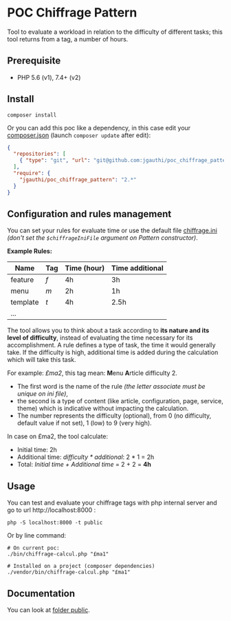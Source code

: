 # POC Chiffrage Pattern
Tool to evaluate a workload in relation to the difficulty of different tasks; this tool returns from a tag, a number of hours.

## Prerequisite

* PHP 5.6 (v1), 7.4+ (v2)

## Install
`composer install`

Or you can add this poc like a dependency, in this case edit your [composer.json](https://getcomposer.org) (launch `composer update` after edit):
```json
{
  "repositories": [
    { "type": "git", "url": "git@github.com:jgauthi/poc_chiffrage_pattern.git" }
  ],
  "require": {
    "jgauthi/poc_chiffrage_pattern": "2.*"
  }
}
```

## Configuration and rules management
You can set your rules for evaluate time or use the default file [chiffrage.ini](https://github.com/jgauthi/poc_chiffrage_pattern/blob/master/config/chiffrage.ini) _(don't set the `$chiffrageIniFile` argument on Pattern constructor)_.

**Example Rules:**

**Name** | **Tag** | **Time** (hour) | **Time additional**
----        | ---  | --- | ---
feature     | _f_  | 4h  | 3h
menu        | _m_  | 2h  | 1h
template    | _t_  | 4h  | 2.5h
...         | | | 

The tool allows you to think about a task according to **its nature and its level of difficulty**, instead of evaluating the time necessary for its accomplishment. A rule defines a type of task, the time it would generally take. If the difficulty is high, additional time is added during the calculation which will take this task.

For example: _£ma2_, this tag mean: **M**enu **A**rticle difficulty 2.
* The first word is the name of the rule _(the letter associate must be unique on ini file)_,
* the second is a type of content (like article, configuration, page, service, theme) which is indicative without impacting the calculation.
* The number represents the difficulty (optional), from 0 (no difficulty, default value if not set), 1 (low) to 9 (very high).

In case on £ma2, the tool calculate:
* Initial time: 2h
* Additional time: _difficulty * additional_: 2 * 1 = 2h
* Total: _Initial time + Additional time_ = 2 + 2 = **4h**

## Usage
You can test and evaluate your chiffrage tags with php internal server and go to url http://localhost:8000 :

```shell script
php -S localhost:8000 -t public
```

Or by line command:

```shell script
# On current poc:
./bin/chiffrage-calcul.php "£ma1"

# Installed on a project (composer dependencies)
./vendor/bin/chiffrage-calcul.php "£ma1"
```


## Documentation
You can look at [folder public](public).
